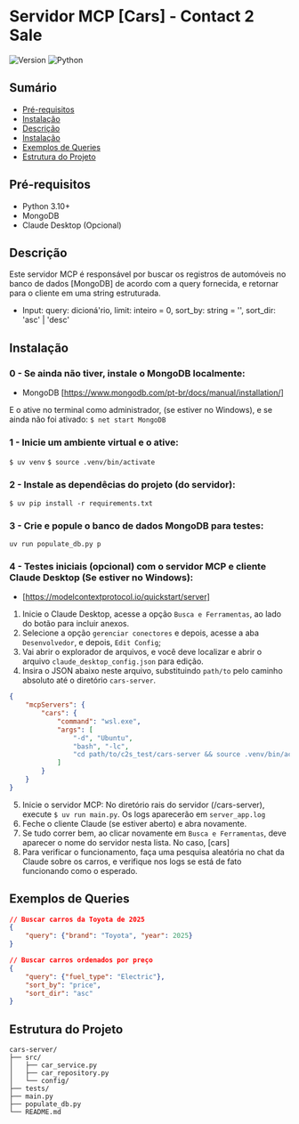 # Servidor MCP [Cars] - Contact 2 Sale

![Version](https://img.shields.io/badge/version-1.0.0-blue.svg)
![Python](https://img.shields.io/badge/python-3.10+-green.svg)

## Sumário
- [Pré-requisitos](#pré-requisitos)
- [Instalação](#instalação)
- [Descrição](#descrição)
- [Instalação](#instalação)
- [Exemplos de Queries](#exemplos-de-queries)
- [Estrutura do Projeto](#estrutura-do-projeto)

## Pré-requisitos
- Python 3.10+
- MongoDB
- Claude Desktop (Opcional)

## Descrição
Este servidor MCP é responsável por buscar os registros de automóveis no banco de dados [MongoDB] 
de acordo com a query fornecida, e retornar para o cliente em uma string estruturada.

- Input: 
    query: dicioná'rio, 
    limit: inteiro = 0, 
    sort_by: string = '', 
    sort_dir: 'asc' | 'desc'

## Instalação
### 0 - Se ainda não tiver, instale o MongoDB localmente:

- MongoDB
[https://www.mongodb.com/pt-br/docs/manual/installation/]

E o ative no terminal como administrador, (se estiver no Windows), e se ainda não foi ativado:
`$ net start MongoDB` 

### 1 - Inicie um ambiente virtual e o ative:
`$ uv venv`
`$ source .venv/bin/activate`

### 2 - Instale as dependêcias do projeto (do servidor):
`$ uv pip install -r requirements.txt`

### 3 - Crie e popule o banco de dados MongoDB para testes:
`uv run populate_db.py p`

### 4 - Testes iniciais (opcional) com o servidor MCP e cliente Claude Desktop (Se estiver no Windows):
- [https://modelcontextprotocol.io/quickstart/server]

1. Inicie o Claude Desktop, acesse a opção `Busca e Ferramentas`, ao lado do botão para incluir anexos.
2. Selecione a opção `gerenciar conectores` e depois, acesse a aba `Desenvolvedor`, e depois, `Edit Config`;
3. Vai abrir o explorador de arquivos, e você deve localizar e abrir o arquivo `claude_desktop_config.json` para edição.
4. Insira o JSON abaixo neste arquivo, substituindo `path/to` pelo caminho absoluto até o diretório `cars-server`.
```Json
{
    "mcpServers": {
        "cars": {
            "command": "wsl.exe",
            "args": [
                "-d", "Ubuntu",
                "bash", "-lc",
                "cd path/to/c2s_test/cars-server && source .venv/bin/activate && uv run main.py"
            ]
        }
    }
}
```
5. Inicie o servidor MCP: No diretório rais do servidor (/cars-server), execute `$ uv run main.py`. Os logs aparecerão em `server_app.log`
6. Feche o cliente Claude (se estiver aberto) e abra novamente.
7. Se tudo correr bem, ao clicar novamente em `Busca e Ferramentas`, deve aparecer o nome do servidor nesta lista. No caso, [cars]
8. Para verificar o funcionamento, faça uma pesquisa aleatória no chat da Claude sobre os carros, e verifique nos logs se está de fato funcionando como o esperado.

## Exemplos de Queries
```json
// Buscar carros da Toyota de 2025
{
    "query": {"brand": "Toyota", "year": 2025}
}

// Buscar carros ordenados por preço
{
    "query": {"fuel_type": "Electric"},
    "sort_by": "price",
    "sort_dir": "asc"
}
```
## Estrutura do Projeto
```
cars-server/
├── src/
│   ├── car_service.py
│   ├── car_repository.py
│   └── config/
├── tests/
├── main.py
├── populate_db.py
└── README.md
```